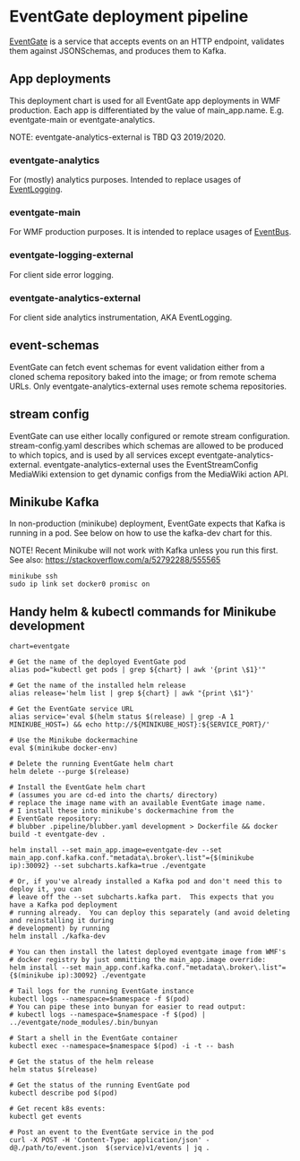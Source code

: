 # EventGate deployment pipeline

[EventGate](https://github.com/wikimedia/eventgate) is a service
that accepts events on an HTTP endpoint, validates them against
JSONSchemas, and produces them to Kafka.


## App deployments
This deployment chart is used for all EventGate app deployments in WMF production.
Each app is differentiated by the value of main_app.name.  E.g. eventgate-main or eventgate-analytics.

NOTE: eventgate-analytics-external is TBD Q3 2019/2020.

### eventgate-analytics
For (mostly) analytics purposes.  Intended to replace usages of
[EventLogging](https://wikitech.wikimedia.org/wiki/Analytics/Systems/EventLogging).

### eventgate-main
For WMF production purposes. It is intended to replace usages of
[EventBus](https://wikitech.wikimedia.org/wiki/EventBus).

### eventgate-logging-external
For client side error logging.

### eventgate-analytics-external
For client side analytics instrumentation, AKA EventLogging.


## event-schemas
EventGate can fetch event schemas for event validation either from
a cloned schema repository baked into the image; or from remote
schema URLs.  Only eventgate-analytics-external uses remote schema repositories.

## stream config
EventGate can use either locally configured or remote stream configuration.
stream-config.yaml describes which schemas are allowed to be produced to which topics,
and is used by all services except eventgate-analytics-external.  eventgate-analytics-external
uses the EventStreamConfig MediaWiki extension to get dynamic configs from the MediaWiki
action API.

## Minikube Kafka
In non-production (minikube) deployment, EventGate expects that Kafka is
running in a pod. See below on how to use the kafka-dev chart for this.

NOTE!  Recent Minikube will not work with Kafka unless you run this first.
See also: https://stackoverflow.com/a/52792288/555565
```
minikube ssh
sudo ip link set docker0 promisc on
```


## Handy helm & kubectl commands for Minikube development

```
chart=eventgate

# Get the name of the deployed EventGate pod
alias pod="kubectl get pods | grep ${chart} | awk '{print \$1}'"

# Get the name of the installed helm release
alias release='helm list | grep ${chart} | awk "{print \$1"}'

# Get the EventGate service URL
alias service='eval $(helm status $(release) | grep -A 1 MINIKUBE_HOST=) && echo http://${MINIKUBE_HOST}:${SERVICE_PORT}/'

# Use the Minikube dockermachine
eval $(minikube docker-env)

# Delete the running EventGate helm chart
helm delete --purge $(release)

# Install the EventGate helm chart
# (assumes you are cd-ed into the charts/ directory)
# replace the image name with an available EventGate image name.
# I install these into minikube's dockermachine from the
# EventGate repository:
# blubber .pipeline/blubber.yaml development > Dockerfile && docker build -t eventgate-dev .

helm install --set main_app.image=eventgate-dev --set main_app.conf.kafka.conf."metadata\.broker\.list"={$(minikube ip):30092} --set subcharts.kafka=true ./eventgate

# Or, if you've already installed a Kafka pod and don't need this to deploy it, you can
# leave off the --set subcharts.kafka part.  This expects that you have a Kafka pod deployment
# running already.  You can deploy this separately (and avoid deleting and reinstalling it during
# development) by running
helm install ./kafka-dev

# You can then install the latest deployed eventgate image from WMF's
# docker registry by just ommitting the main_app.image override:
helm install --set main_app.conf.kafka.conf."metadata\.broker\.list"={$(minikube ip):30092} ./eventgate

# Tail logs for the running EventGate instance
kubectl logs --namespace=$namespace -f $(pod)
# You can pipe these into bunyan for easier to read output:
# kubectl logs --namespace=$namespace -f $(pod) | ../eventgate/node_modules/.bin/bunyan

# Start a shell in the EventGate container
kubectl exec --namespace=$namespace $(pod) -i -t -- bash

# Get the status of the helm release
helm status $(release)

# Get the status of the running EventGate pod
kubectl describe pod $(pod)

# Get recent k8s events:
kubectl get events

# Post an event to the EventGate service in the pod
curl -X POST -H 'Content-Type: application/json' -d@./path/to/event.json  $(service)v1/events | jq .
